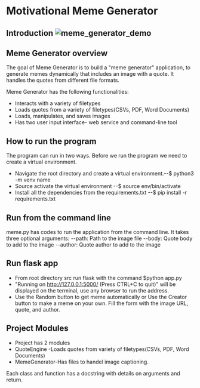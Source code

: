 # Motivational Meme Generator 
## Introduction ![meme_generator_demo](https://user-images.githubusercontent.com/65842436/114586160-a7d06280-9c84-11eb-85a8-d9bfed9b214b.gif)


## Meme Generator overview
The goal of Meme Generator is to build a "meme generator" application, to generate memes dynamically that includes an image with a quote. It handles the quotes from different file formats.

Meme Generator has the following functionalities:
* Interacts with a variety of filetypes
* Loads quotes from a variety of filetypes(CSVs, PDF, Word Documents)
* Loads, manipulates, and saves images
* Has two user input interface- web service and command-line tool

## How to run the program 
The program can run in two ways. Before we run the program we need to create a virtual environment.
* Navigate the root directory and create a virtual environment.--$ python3 -m venv name
* Source activate the virtual environment --$ source env/bin/activate
* Install all the dependencies from the requirements.txt --$ pip install -r requirements.txt
  
 ## Run from the command line 
 meme.py has codes to run the application from the command line. It takes three optional arguments:
  --path: Path to the image file
  --body: Quote body to add to the image
  --author: Quote author to add to the image

## Run flask app
 * From root directory src run flask with the command $python app.py
 * "Running on http://127.0.0.1:5000/ (Press CTRL+C to quit)" will be displayed on the terminal, use any browser to run the address.
 * Use the Random button to get meme automatically or Use the Creator button to make a meme on your own. Fill the form with the image URL, quote, and author.

## Project Modules 
 * Project has 2 modules 
 * QuoteEngine -Loads quotes from variety of filetypes(CSVs, PDF, Word Documents)
 * MemeGenerator-Has files to handel image captioning.

 Each class and function has a docstring with details on arguments and return.    


  









